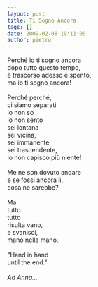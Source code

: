 ```yaml
---
layout: post
title: Ti Sogno Ancora
tags: []
date: 2009-02-08 19:11:00
author: pietro
---
```

Perché io ti sogno ancora<br/>dopo tutto questo tempo,<br/>è trascorso adesso è spento,<br/>ma io ti sogno ancora!<br/><br/>Perché perché,<br/>ci siamo separati<br/>io non so<br/>io non sento<br/>sei lontana<br/>sei vicina,<br/>sei immanente<br/>sei trascendente,<br/>io non capisco più niente!<br/><br/>Me ne son dovuto andare<br/>e se fossi ancora lì,<br/>cosa ne sarebbe?<br/><br/>Ma<br/>tutto<br/>tutto<br/>risulta vano,<br/>e svanisci,<br/>mano nella mano.<br/><br/>"Hand in hand<br/>until the end."<br/><br/><span style="font-style: italic">Ad Anna...</span>

